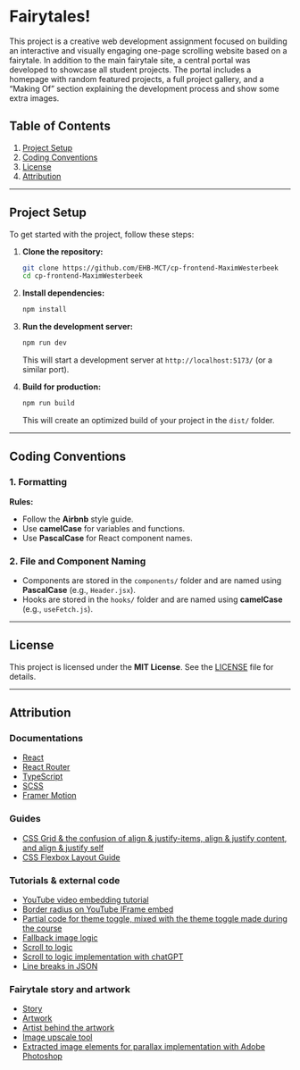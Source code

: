# Fairytales!

This project is a creative web development assignment focused on building an interactive and visually engaging one-page scrolling website based on a fairytale. In addition to the main fairytale site, a central portal was developed to showcase all student projects. The portal includes a homepage with random featured projects, a full project gallery, and a “Making Of” section explaining the development process and show some extra images.

## Table of Contents
1. [Project Setup](#project-setup)
2. [Coding Conventions](#coding-conventions)
3. [License](#license)
4. [Attribution](#attribution)


---

## Project Setup

To get started with the project, follow these steps:

1. **Clone the repository:**
   ```bash
   git clone https://github.com/EHB-MCT/cp-frontend-MaximWesterbeek
   cd cp-frontend-MaximWesterbeek
   ```

2. **Install dependencies:**
   ```bash
   npm install
   ```

3. **Run the development server:**
   ```bash
   npm run dev
   ```
   This will start a development server at `http://localhost:5173/` (or a similar port).

4. **Build for production:**
   ```bash
   npm run build
   ```
   This will create an optimized build of your project in the `dist/` folder.

---

## Coding Conventions

### 1. **Formatting**
**Rules:**
- Follow the **Airbnb** style guide.
- Use **camelCase** for variables and functions.
- Use **PascalCase** for React component names.

### 2. **File and Component Naming**
- Components are stored in the `components/` folder and are named using **PascalCase** (e.g., `Header.jsx`).
- Hooks are stored in the `hooks/` folder and are named using **camelCase** (e.g., `useFetch.js`).

---

## License

This project is licensed under the **MIT License**. See the [LICENSE](./LICENSE) file for details.

---

## Attribution

### Documentations
- [React](https://reactjs.org/)
- [React Router](https://reactrouter.com/start/data/routing)
- [TypeScript](https://www.typescriptlang.org/docs/)
- [SCSS](https://sass-lang.com/documentation/)
- [Framer Motion](https://motion.dev/docs/react-quick-start)

### Guides
- [CSS Grid & the confusion of align & justify-items, align & justify content, and align & justify self](https://medium.com/@kristinethejohnson/css-grid-the-confusion-of-align-justify-items-align-justify-content-and-align-justify-e94ac687fdb)
- [CSS Flexbox Layout Guide](https://css-tricks.com/snippets/css/a-guide-to-flexbox/)

### Tutorials & external code
- [YouTube video embedding tutorial](https://dev.to/bravemaster619/simplest-way-to-embed-a-youtube-video-in-your-react-app-3bk2)
- [Border radius on YouTube IFrame embed](https://stackoverflow.com/questions/7811719/adding-border-radius-for-embedded-youtube-video)
- [Partial code for theme toggle, mixed with the theme toggle made during the course](https://github.com/chris-jantzen/react-typescript-theme-toggle/)
- [Fallback image logic](https://patrickpassarella.com/blog/image-fallback-component)
- [Scroll to logic](https://bobbyhadz.com/blog/react-scroll-to-element-on-click)
- [Scroll to logic implementation with chatGPT](https://chatgpt.com/share/68336add-5c20-8006-8041-4e0b3e775a58)
- [Line breaks in JSON](https://iifx.dev/en/articles/122124)

### Fairytale story and artwork
- [Story](https://www.andersenstories.com/nl/andersen_sprookjes/duimelijntje)
- [Artwork](https://www.behance.net/gallery/18478021/Hans-Christian-Andersen-Thumbelina-)
- [Artist behind the artwork](https://www.behance.net/taschaka)
- [Image upscale tool](https://imgupscaler.com/)
- [Extracted image elements for parallax implementation with Adobe Photoshop](https://www.adobe.com)